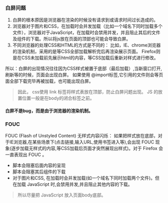 ### 白屏问题

1. 白屏的根本原因是浏览器在渲染的时候没有请求到或请求时间过长造成的。
2. 浏览器对于图片和CSS，在加载时会并发加载（比如一个域名下同时加载多个文件），浏览器对于JavaScript，在加载时会禁用并发，并且阻止其后的文件及组件的下载。所以将js放在页面的顶部也可能会导致白屏。
3. 不同浏览器的处理CSS和HTML的方式是不同的：
比如，IE、chrome浏览器的渲染机制，采用的是等CSS全部加载解析完后再渲染展示页面。
Firefox则是在CSS未加载前先展示html的内容，等CSS加载后重新对样式进行修改。

所以：白屏的出现情况往往因为CSS样式被置于底部（最后加载）,当新窗口打开,刷新等的时候，页面会出现白屏。
如果使用 @import标签,它引用的文件则会等页面全部下载完毕再被加载，也可能出现白屏。

> 因此，
> css使用 link 标签将样式表放在顶部，防止白屏问题出现。
> JS 的放置位置一般是在body的闭合标签之前。

#### 白屏不是bug，而是由于浏览器的渲染机制。
### FOUC

FOUC (Flash of Unstyled Content) 无样式内容闪烁：
如果把样式放在底部，对于IE浏览器,在某些场景下(点击链接,输入URL,使用书签进入等),会出现 FOUC 现象(逐步加载无样式的内容,等CSS加载后页面才突然展现出样式)。对于 Firefox 会一直表现出 FOUC 。

- 脚本会阻塞后面内容的呈现
- 脚本会阻塞其后组件的下载
- 对于图片和CSS, 在加载时会并发加载(如一个域名下同时加载两个文件)。但在加载 JavaScript 时,会禁用并发,并且阻止其他内容的下载。

> 所以尽量把 JavaScript 放入页面body底部。

